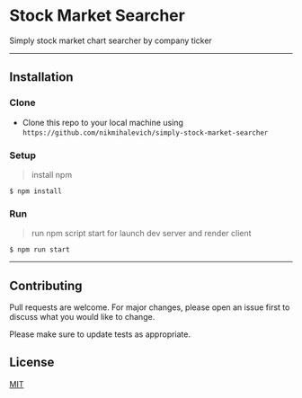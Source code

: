 # Stock Market Searcher

Simply stock market chart searcher by company ticker

---

## Installation

### Clone

- Clone this repo to your local machine using `https://github.com/nikmihalevich/simply-stock-market-searcher`

### Setup

> install npm

```shell
$ npm install
```

### Run

> run npm script start for launch dev server and render client

```shell
$ npm run start
```

---

## Contributing

Pull requests are welcome. For major changes, please open an issue first to discuss what you would like to change.

Please make sure to update tests as appropriate.

## License

[MIT](https://choosealicense.com/licenses/mit/)
